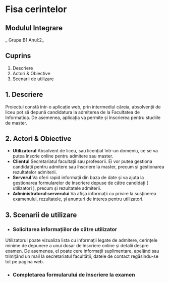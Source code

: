 # **Fisa cerintelor**
##  Modulul Integrare
_ Grupa:B1 Anul:2_
## Cuprins
1. Descriere
1. Actori & Obiective
1. Scenarii de utilizare

## 1. Descriere

   Proiectul constă într-o aplicație web, prin intermediul căreia, absolvenții de liceu pot să depună candidatura la admiterea de la Facultatea de Informatica. De asemenea, aplicația va permite și înscrierea pentru studiile de master.

## 2. Actori & Obiective
- **Utilizatorul**
Absolvent de liceu, sau licențiat într-un domeniu, ce se va putea înscrie online pentru admitere sau master.
- **Clientul**
Secretariatul facultații sau profesorii. Ei vor putea gestiona candidații pentru admitere sau înscriere la master, precum și gestionarea rezultatelor admiterii.
- **Serverul**
Va oferi rapid informații din baza de date și va ajuta la gestionarea formularelor de înscriere depuse de către candidați ( utilizatori ), precum și rezultatele admiterii.
- **Administratorul serverului**
Va afișa informații cu privire la susținerea examenului, rezultatele, și anunțuri de interes pentru utilizatori.

## 3. Scenarii de utilizare

- ### Solicitarea informațiilor de către utilizator
Utilizatorul poate vizualiza lista cu informații legate de admitere, cerințele minime de depunere a unui dosar de înscriere online și detalii despre examen. De asemenea, el poate cere informații suplimentare, apelând sau trimițând un mail la secretariatul facultății, datele de contact regăsindu-se tot pe pagina web.

- ### Completarea formularului de înscriere la examen



